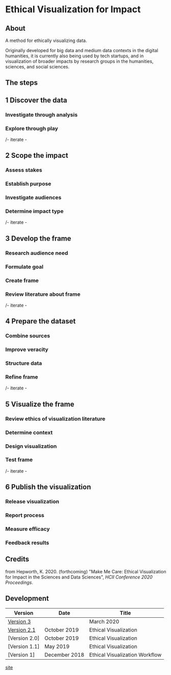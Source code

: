 # Ethical Visualization for Impact

## About
A method for ethically visualizing data. 

Originally developed for big data and medium data contexts in the digital humanities, it is currently also being used by tech startups, and in visualization of broader impacts by research groups in the humanities, sciences, and social sciences.

## The steps

## 1 Discover the data
### Investigate through analysis
### Explore through play

/- iterate -

## 2 Scope the impact
### Assess stakes
### Establish purpose
### Investigate audiences
### Determine impact type

/- iterate -

## 3 Develop the frame
### Research audience need
### Formulate goal
### Create frame
### Review literature about frame

/- iterate -

## 4 Prepare the dataset
### Combine sources
### Improve veracity
### Structure data
### Refine frame

/- iterate -

## 5 Visualize the frame
### Review ethics of visualization literature
### Determine context
### Design visualization
### Test frame

/- iterate -

## 6 Publish the visualization
### Release visualization
### Report process
### Measure efficacy
### Feedback results

## Credits

from Hepworth, K. 2020. (forthcoming) "Make Me Care: Ethical Visualization for Impact in the Sciences and Data Sciences", *HCII Conference 2020 Proceedings*.

## Development

| Version   | Date  | Title  |
|---|---|---|
| [Version 3](versions/v2_1_ethical_visualization_oct_2019.md)   |   | March 2020  | Ethical Visualization for Impacy  |
| [Version 2.1](versions/ethical_visualization_2_1.md)   | October 2019  | Ethical Visualization  |
| [Version 2.0]   | October 2019  | Ethical Visualization  |
| [Version 1.1]   | May 2019  | Ethical Visualization  |
| [Version 1]   | December 2018  | Ethical Visualization Workflow  |

[site](https://kathep.github.io/ethics/)
